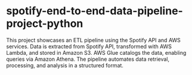 # spotify-end-to-end-data-pipeline-project-python
This project showcases an ETL pipeline using the Spotify API and AWS services. Data is extracted from Spotify API, transformed with AWS Lambda, and stored in Amazon S3. AWS Glue catalogs the data, enabling queries via Amazon Athena. The pipeline automates data retrieval, processing, and analysis in a structured format.
